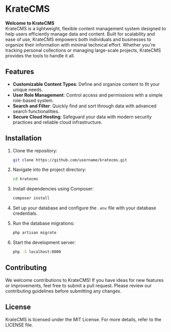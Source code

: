 
# KrateCMS

**Welcome to KrateCMS**  
KrateCMS is a lightweight, flexible content management system designed to help users efficiently manage data and content. Built for scalability and ease of use, KrateCMS empowers both individuals and businesses to organize their information with minimal technical effort. Whether you're tracking personal collections or managing large-scale projects, KrateCMS provides the tools to handle it all.

## Features
- **Customizable Content Types**: Define and organize content to fit your unique needs.
- **User Role Management**: Control access and permissions with a simple role-based system.
- **Search and Filter**: Quickly find and sort through data with advanced search functionalities.
- **Secure Cloud Hosting**: Safeguard your data with modern security practices and reliable cloud infrastructure.

## Installation
1. Clone the repository:  
   ```bash
   git clone https://github.com/username/kratecms.git
   ```
2. Navigate into the project directory:  
   ```bash
   cd kratecms
   ```
3. Install dependencies using Composer:  
   ```bash
   composer install
   ```
4. Set up your database and configure the `.env` file with your database credentials.

5. Run the database migrations:  
   ```bash
   php artisan migrate
   ```

6. Start the development server:  
   ```bash
   php -S localhost:8000
   ```

## Contributing
We welcome contributions to KrateCMS! If you have ideas for new features or improvements, feel free to submit a pull request. Please review our contributing guidelines before submitting any changes.

## License
KrateCMS is licensed under the MIT License. For more details, refer to the LICENSE file.
